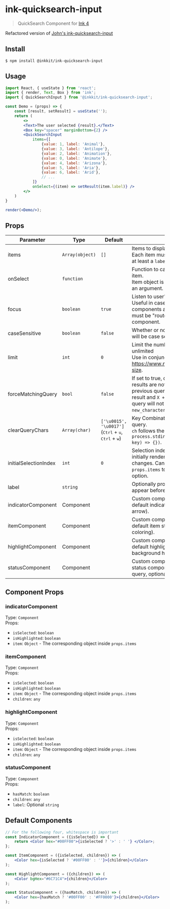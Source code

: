 # ink-quicksearch-input

> QuickSearch Component for [Ink 4](https://github.com/vadimdemedes/ink)

Refactored version of [John's ink-quicksearch-input](https://github.com/Eximchain/ink-quicksearch-input)

## Install

```
$ npm install @inkkit/ink-quicksearch-input
```

## Usage

```jsx
import React, { useState } from 'react';
import { render, Text, Box } from 'ink';
import { QuickSearchInput } from '@inkkit/ink-quicksearch-input';

const Demo = (props) => {
    const [result, setResult] = useState('');
    return (
        <>
        <Text>The user selected {result}.</Text>
        <Box key="spacer" marginBottom={2} />
        <QuickSearchInput 
            items={[
                {value: 1, label: 'Animal'},
                {value: 3, label: 'Antilope'},
                {value: 2, label: 'Animation'},
                {value: 0, label: 'Animate'},
                {value: 4, label: 'Arizona'},
                {value: 5, label: 'Aria'},
                {value: 6, label: 'Arid'},
                // ...
            ]}
            onSelect={(item) => setResult(item.label)} />
        </>
    )
}

render(<Demo/>);
```


## Props

| Parameter | Type | Default | Description
| --- | --- | --- | --- |
| items | `Array(object)` | `[]` | Items to display in a list. <br> Each item must be an object and have at least a `label` prop. 
| onSelect | `function` | | Function to call when user selects an item. <br> Item object is passed to that function as an argument.
| focus | `boolean` | `true` | Listen to user's input. <br> Useful in case there are multiple input components at the same time and input must be "routed" to a specific component.
| caseSensitive | `boolean` | `false` | Whether or not quicksearch matching will be case sensitive.
| limit | `int` | `0` | Limit the number of rows to display. `0` is unlimited <br> Use in conjunction with https://www.npmjs.com/package/term-size.
| forceMatchingQuery | `bool` | `false` | If set to true, queries that return no results are not allowed. In particular, if previous query `X` returns at least one result and `X + new_character` would not, query will not update to `X + new_character`.
| clearQueryChars | `Array(char)` | `['\u0015', '\u0017']` <br> (<kbd>Ctrl</kbd> + <kbd>u</kbd>, <kbd>Ctrl</kbd> + <kbd>w</kbd>) | Key Combinations that will clear the query. <br> `ch` follows the `keypress` API `process.stdin.on('keypress', (ch, key) => {})`.
| initialSelectionIndex | `int` | `0` | Selection index when the component is initially rendered or when `props.items` changes. Can be set together with new `props.items` to automatically select an option.
| label | `string` | | Optionally provide a label which will appear before the current query.
| indicatorComponent | Component | | Custom component to override the default indicator component (default - arrow).
| itemComponent | Component | | Custom component to override the default item style (default - selection coloring).
| highlightComponent | Component | | Custom component to override the default highlight style (default - background highlight).
| statusComponent | Component | | Custom component to override the status component (default - current query, optional value label).

## Component Props

### indicatorComponent

Type: `Component`<br>
Props:

- `isSelected`: `boolean`
- `isHighlighted`: `boolean`
- `item`: `Object` - The corresponding object inside `props.items`


### itemComponent

Type: `Component`<br>
Props:

- `isSelected`: `boolean`
- `isHighlighted`: `boolean`
- `item`: `Object` - The corresponding object inside `props.items`
- `children`: `any`


### highlightComponent

Type: `Component`<br>
Props:

- `isSelected`: `boolean`
- `isHighlighted`: `boolean`
- `item`: `Object` - The corresponding object inside `props.items`
- `children`: `any`


### statusComponent

Type: `Component`<br>
Props:

- `hasMatch`: `boolean`
- `children`: `any`
- `label`: Optional `string`



## Default Components

```jsx
// For the following four, whitespace is important
const IndicatorComponent = ({isSelected}) => {
    return <Color hex="#00FF00">{isSelected ? '>' : ' '} </Color>;
};

const ItemComponent = ({isSelected, children}) => (
    <Color hex={isSelected ? '#00FF00' : ''}>{children}</Color>
);

const HighlightComponent = ({children}) => (
    <Color bgHex="#6C71C4">{children}</Color>
);

const StatusComponent = ({hasMatch, children}) => (
    <Color hex={hasMatch ? '#00FF00' : '#FF0000'}>{children}</Color>
);
```
